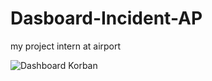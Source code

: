 # Dasboard-Incident-AP
my project intern at airport

![Dashboard Korban](https://github.com/user-attachments/assets/27fb8244-56c7-4421-812b-e8d28e229aa0)

